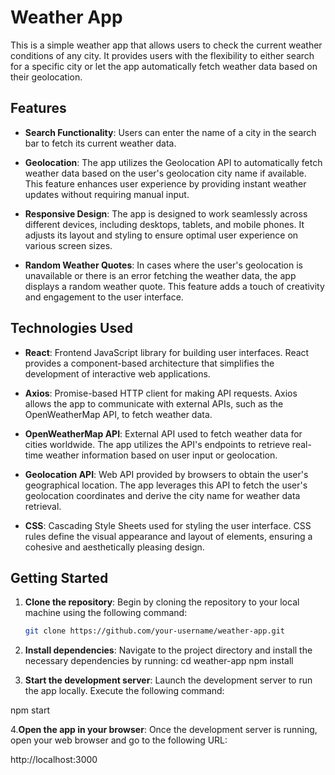 # Weather App

This is a simple weather app that allows users to check the current weather conditions of any city. It provides users with the flexibility to either search for a specific city or let the app automatically fetch weather data based on their geolocation.

## Features

- **Search Functionality**: Users can enter the name of a city in the search bar to fetch its current weather data.

- **Geolocation**: The app utilizes the Geolocation API to automatically fetch weather data based on the user's geolocation city name if available. This feature enhances user experience by providing instant weather updates without requiring manual input.

- **Responsive Design**: The app is designed to work seamlessly across different devices, including desktops, tablets, and mobile phones. It adjusts its layout and styling to ensure optimal user experience on various screen sizes.

- **Random Weather Quotes**: In cases where the user's geolocation is unavailable or there is an error fetching the weather data, the app displays a random weather quote. This feature adds a touch of creativity and engagement to the user interface.

## Technologies Used

- **React**: Frontend JavaScript library for building user interfaces. React provides a component-based architecture that simplifies the development of interactive web applications.

- **Axios**: Promise-based HTTP client for making API requests. Axios allows the app to communicate with external APIs, such as the OpenWeatherMap API, to fetch weather data.

- **OpenWeatherMap API**: External API used to fetch weather data for cities worldwide. The app utilizes the API's endpoints to retrieve real-time weather information based on user input or geolocation.

- **Geolocation API**: Web API provided by browsers to obtain the user's geographical location. The app leverages this API to fetch the user's geolocation coordinates and derive the city name for weather data retrieval.

- **CSS**: Cascading Style Sheets used for styling the user interface. CSS rules define the visual appearance and layout of elements, ensuring a cohesive and aesthetically pleasing design.

## Getting Started

1. **Clone the repository**: Begin by cloning the repository to your local machine using the following command:
   ```bash
   git clone https://github.com/your-username/weather-app.git
   
2. **Install dependencies**: Navigate to the project directory and install the necessary dependencies by running:
cd weather-app
npm install

3. **Start the development server**: Launch the development server to run the app locally. Execute the following command:

npm start

4.**Open the app in your browser**: Once the development server is running, open your web browser and go to the following URL:

http://localhost:3000
